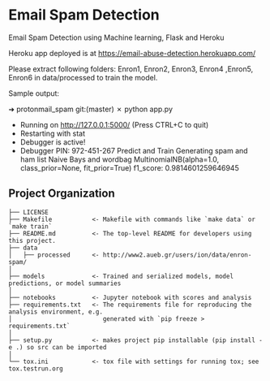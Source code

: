 Email Spam Detection
==============================
Email Spam Detection using Machine learning, Flask and Heroku 

Heroku app deployed is at https://email-abuse-detection.herokuapp.com/

Please extract following folders: Enron1, Enron2, Enron3, Enron4 ,Enron5, Enron6 in data/processed to train the model. 

Sample output:

➜  protonmail_spam git:(master) ✗ python app.py
 * Running on http://127.0.0.1:5000/ (Press CTRL+C to quit)
 * Restarting with stat
 * Debugger is active!
 * Debugger PIN: 972-451-267
Predict and Train
Generating spam and ham list
Naive Bays and wordbag
MultinomialNB(alpha=1.0, class_prior=None, fit_prior=True)
f1_score:
0.9814601259646945


Project Organization
------------

    ├── LICENSE
    ├── Makefile           <- Makefile with commands like `make data` or `make train`
    ├── README.md          <- The top-level README for developers using this project.
    ├── data
    │   ├── processed      <- http://www2.aueb.gr/users/ion/data/enron-spam/ 
    │
    ├── models             <- Trained and serialized models, model predictions, or model summaries
    │
    ├── notebooks          <- Jupyter notebook with scores and analysis
    ├── requirements.txt   <- The requirements file for reproducing the analysis environment, e.g.
    │                         generated with `pip freeze > requirements.txt`
    │
    ├── setup.py           <- makes project pip installable (pip install -e .) so src can be imported
    │
    └── tox.ini            <- tox file with settings for running tox; see tox.testrun.org



